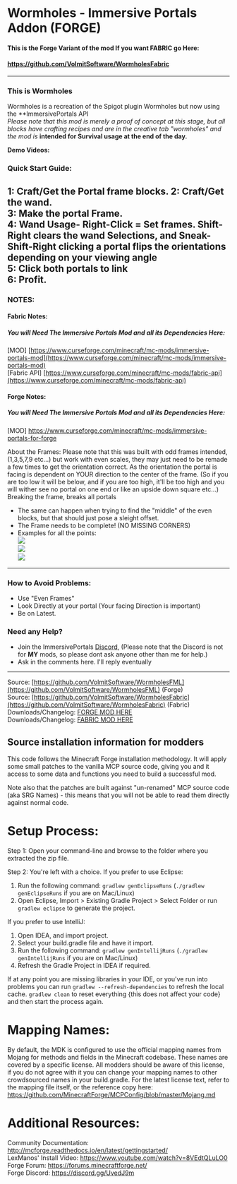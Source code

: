 # Wormholes - Immersive Portals Addon (FORGE)

#### This is the Forge Variant of the mod If you want FABRIC go Here:
#### https://github.com/VolmitSoftware/WormholesFabric

--------------------
### This is **Wormholes**

Wormholes is a recreation of the Spigot plugin Wormholes but now using the **ImmersivePortals API  
*Please note that this mod is merely a proof of concept at this stage, but all blocks have crafting recipes and are in the creative tab "wormholes" and the mod is* **intended for Survival usage at the end of the day.**

**Demo Videos:**

### **Quick Start Guide:**
1: Craft/Get the Portal frame blocks.
2: Craft/Get the wand.  
3: Make the portal Frame.  
4: Wand Usage- Right-Click = Set frames. Shift-Right clears the wand Selections, and Sneak-Shift-Right clicking a portal flips the orientations depending on your viewing angle  
5: Click both portals to link  
6: Profit.
--------------------
### **NOTES:**
#### Fabric Notes:
##### You will Need The Immersive Portals Mod and all its Dependencies Here:
[MOD] [https://www.curseforge.com/minecraft/mc-mods/immersive-portals-mod](https://www.curseforge.com/minecraft/mc-mods/immersive-portals-mod)  
[Fabric API] [https://www.curseforge.com/minecraft/mc-mods/fabric-api](https://www.curseforge.com/minecraft/mc-mods/fabric-api)

#### Forge Notes:
##### You will Need The Immersive Portals Mod and all its Dependencies Here:
[MOD] https://www.curseforge.com/minecraft/mc-mods/immersive-portals-for-forge&nbsp;

About the Frames: Please note that this was built with odd frames intended, (1,3,5,7,9 etc...) but work with even scales, they may just need to be remade a few times to get the orientation correct. As the orientation the portal is facing is dependent on YOUR direction to the center of the frame. (So if you are too low it will be below, and if you are too high, it'll be too high and you will wither see no portal on one end or like an upside down square etc...) Breaking the frame, breaks all portals
- The same can happen when trying to find the "middle" of the even blocks, but that should just pose a sleight offset.
- The Frame needs to be complete! (NO MISSING CORNERS)
- Examples for all the points:  
  ![](https://i.imgur.com/Y7fNcle.png)  
  ![](https://i.imgur.com/Dlpjyi1.png)  
  ![](https://i.imgur.com/aaFHjxQ.png)
--------------------
### **How to Avoid Problems:**
- Use "Even Frames"
- Look Directly at your portal (Your facing Direction is important)
- Be on Latest.
### **Need any Help?**
- Join the ImmersivePortals [Discord](https://discord.gg/BZxgURK), (Please note that the Discord is not for **MY** mods, so please dont ask anyone other than me for help.)
- Ask in the comments here. I'll reply eventually

--------------------
Source: [https://github.com/VolmitSoftware/WormholesFML](https://github.com/VolmitSoftware/WormholesFML) (Forge)  
Source: [https://github.com/VolmitSoftware/WormholesFabric](https://github.com/VolmitSoftware/WormholesFabric) (Fabric)  
Downloads/Changelog: [FORGE MOD HERE](https://github.com/VolmitSoftware/WormholesFML/releases/tag/)  
Downloads/Changelog: [FABRIC MOD HERE](https://github.com/VolmitSoftware/WormholesFabric/releases/)



Source installation information for modders
-------------------------------------------
This code follows the Minecraft Forge installation methodology. It will apply
some small patches to the vanilla MCP source code, giving you and it access
to some data and functions you need to build a successful mod.

Note also that the patches are built against "un-renamed" MCP source code (aka
SRG Names) - this means that you will not be able to read them directly against
normal code.

Setup Process:
==============================

Step 1: Open your command-line and browse to the folder where you extracted the zip file.

Step 2: You're left with a choice.
If you prefer to use Eclipse:
1. Run the following command: `gradlew genEclipseRuns` (`./gradlew genEclipseRuns` if you are on Mac/Linux)
2. Open Eclipse, Import > Existing Gradle Project > Select Folder
   or run `gradlew eclipse` to generate the project.

If you prefer to use IntelliJ:
1. Open IDEA, and import project.
2. Select your build.gradle file and have it import.
3. Run the following command: `gradlew genIntellijRuns` (`./gradlew genIntellijRuns` if you are on Mac/Linux)
4. Refresh the Gradle Project in IDEA if required.

If at any point you are missing libraries in your IDE, or you've run into problems you can
run `gradlew --refresh-dependencies` to refresh the local cache. `gradlew clean` to reset everything
{this does not affect your code} and then start the process again.

Mapping Names:
=============================
By default, the MDK is configured to use the official mapping names from Mojang for methods and fields
in the Minecraft codebase. These names are covered by a specific license. All modders should be aware of this
license, if you do not agree with it you can change your mapping names to other crowdsourced names in your
build.gradle. For the latest license text, refer to the mapping file itself, or the reference copy here:
https://github.com/MinecraftForge/MCPConfig/blob/master/Mojang.md

Additional Resources:
=========================
Community Documentation: http://mcforge.readthedocs.io/en/latest/gettingstarted/  
LexManos' Install Video: https://www.youtube.com/watch?v=8VEdtQLuLO0  
Forge Forum: https://forums.minecraftforge.net/  
Forge Discord: https://discord.gg/UvedJ9m  
